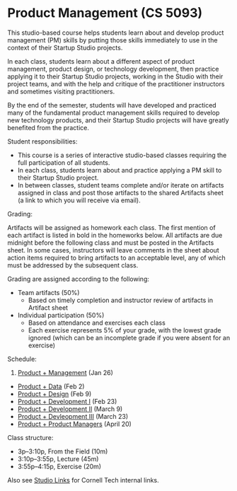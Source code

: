# Product Management (CS 5093)

This studio-based course helps students learn about and develop product management (PM) skills by putting those skills immediately to use in the context of their Startup Studio projects.

In each class, students learn about a different aspect of product management, product design, or technology development, then practice applying it to their Startup Studio projects, working in the Studio with their project teams, and with the help and critique of the practitioner instructors and sometimes visiting practitioners.

By the end of the semester, students will have developed and practiced many of the fundamental product management skills required to develop new technology products, and their Startup Studio projects will have greatly benefited from the practice.

Student responsibilities:

* This course is a series of interactive studio-based classes requiring the full participation of all students.
* In each class, students learn about and practice applying a PM skill to their Startup Studio project. 
* In between classes, student teams complete and/or iterate on artifacts assigned in class and post those artifacts to the shared Artifacts sheet (a link to which you will receive via email).

Grading:

Artifacts will be assigned as homework each class. The first mention of each artifact is listed in bold in the homeworks below. All artifacts are due midnight before the following class and must be posted in the Artifacts sheet. In some cases, instructors will leave comments in the sheet about action items required to bring artifacts to an acceptable level, any of which must be addressed by the subsequent class.

Grading are assigned according to the following:

* Team artifacts (50%)
    * Based on timely completion and instructor review of artifacts in Artifact sheet
* Individual participation (50%)
    * Based on attendance and exercises each class
    * Each exercise represents 5% of your grade, with the lowest grade ignored (which can be an incomplete grade if you were absent for an exercise)

Schedule:

1. [Product + Management](https://github.com/cornelltech/product-management/wiki#session-1-product--management-the-phantom-product) (Jan 26)
* [Product + Data](https://github.com/cornelltech/product-management/wiki#session-2-product--data-attack-of-the-data) (Feb 2)
* [Product + Design](https://github.com/cornelltech/product-management/wiki#session-3-product--design-revenge-of-the-users) (Feb 9)
* [Product + Development I](https://github.com/cornelltech/product-management/wiki#session-4-product--development-part-i-a-new-product) (Feb 23) 
* [Product + Development II](https://github.com/cornelltech/product-management/wiki#session-5-product--development-ii-the-code-strikes-back) (March 9)
* [Product + Devleopment III](https://github.com/cornelltech/product-management/wiki#session-6-product--development-iii-return-of-the-product-manager) (March 23)
* [Product + Product Managers](https://github.com/cornelltech/product-management/wiki#session-7-product--product-managers-the-product-manager-awakens) (April 20)

Class structure:

* 3p–3:10p, From the Field (10m)
* 3:10p–3:55p, Lecture (45m)
* 3:55p–4:15p, Exercise (20m)

Also see [Studio Links](https://confluence.cornell.edu/pages/viewpage.action?spaceKey=studio&title=Studio+Links+and+Info) for Cornell Tech internal links.

